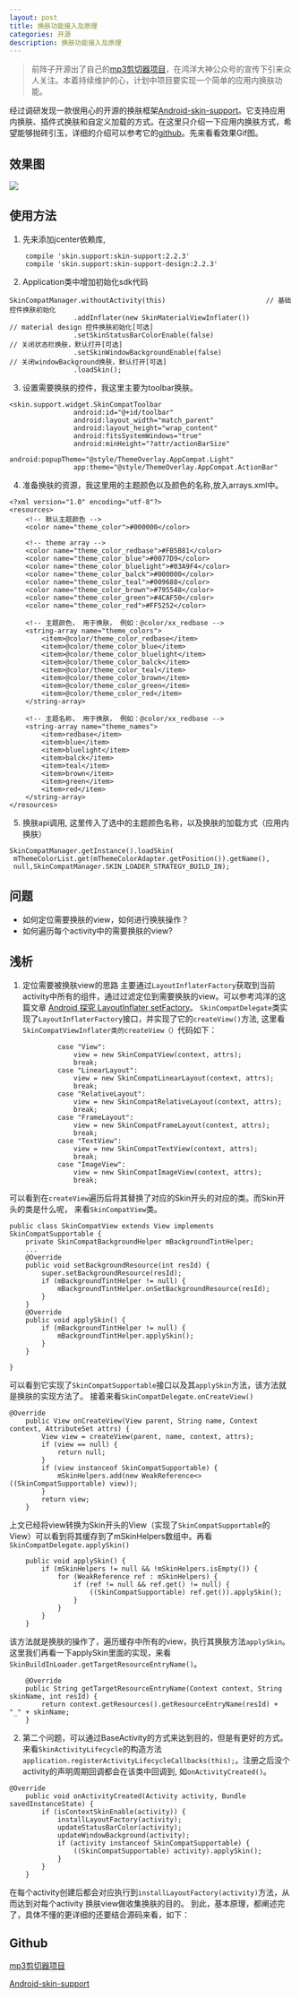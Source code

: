 ```yaml
---
layout: post
title: 换肤功能接入及原理
categories: 开源
description: 换肤功能接入及原理
---
```


>前阵子开源出了自己的[mp3剪切器项目](https://juejin.im/post/5a324f3f5188253da72e7956)，在鸿洋大神公众号的宣传下引来众人关注。本着持续维护的心，计划中项目要实现一个简单的应用内换肤功能。

经过调研发现一款很用心的开源的换肤框架[Android-skin-support](https://github.com/ximsfei/Android-skin-support)。它支持应用内换肤、插件式换肤和自定义加载的方式。在这里只介绍一下应用内换肤方式，希望能够抛砖引玉，详细的介绍可以参考它的[github](https://github.com/ximsfei/Android-skin-support)。先来看看效果Gif图。

## 效果图

![](https://user-gold-cdn.xitu.io/2018/1/11/160e578ebdfae8fa?w=480&h=800&f=gif&s=1633807)

## 使用方法
1. 先来添加jcenter依赖库, 
```
    compile 'skin.support:skin-support:2.2.3'                   
    compile 'skin.support:skin-support-design:2.2.3'  
```
2. Application类中增加初始化sdk代码
```
SkinCompatManager.withoutActivity(this)                         // 基础控件换肤初始化
                .addInflater(new SkinMaterialViewInflater())            // material design 控件换肤初始化[可选]
                .setSkinStatusBarColorEnable(false)                     // 关闭状态栏换肤，默认打开[可选]
                .setSkinWindowBackgroundEnable(false)                   // 关闭windowBackground换肤，默认打开[可选]
                .loadSkin();
```
3. 设置需要换肤的控件，我这里主要为toolbar换肤。
```
<skin.support.widget.SkinCompatToolbar
                android:id="@+id/toolbar"
                android:layout_width="match_parent"
                android:layout_height="wrap_content"
                android:fitsSystemWindows="true"
                android:minHeight="?attr/actionBarSize"
                android:popupTheme="@style/ThemeOverlay.AppCompat.Light"
                app:theme="@style/ThemeOverlay.AppCompat.ActionBar"
```
4. 准备换肤的资源，我这里用的主题颜色以及颜色的名称,放入arrays.xml中。
```
<?xml version="1.0" encoding="utf-8"?>
<resources>
    <!-- 默认主题颜色 -->
    <color name="theme_color">#000000</color>

    <!-- theme array -->
    <color name="theme_color_redbase">#FB5B81</color>
    <color name="theme_color_blue">#0077D9</color>
    <color name="theme_color_bluelight">#03A9F4</color>
    <color name="theme_color_balck">#000000</color>
    <color name="theme_color_teal">#009688</color>
    <color name="theme_color_brown">#795548</color>
    <color name="theme_color_green">#4CAF50</color>
    <color name="theme_color_red">#FF5252</color>

    <!-- 主题颜色， 用于换肤， 例如：@color/xx_redbase -->
    <string-array name="theme_colors">
        <item>@color/theme_color_redbase</item>
        <item>@color/theme_color_blue</item>
        <item>@color/theme_color_bluelight</item>
        <item>@color/theme_color_balck</item>
        <item>@color/theme_color_teal</item>
        <item>@color/theme_color_brown</item>
        <item>@color/theme_color_green</item>
        <item>@color/theme_color_red</item>
    </string-array>

    <!-- 主题名称， 用于换肤， 例如：@color/xx_redbase -->
    <string-array name="theme_names">
        <item>redbase</item>
        <item>blue</item>
        <item>bluelight</item>
        <item>balck</item>
        <item>teal</item>
        <item>brown</item>
        <item>green</item>
        <item>red</item>
    </string-array>
</resources>

```

5. 换肤api调用, 这里传入了选中的主题颜色名称，以及换肤的加载方式（应用内换肤）
```
SkinCompatManager.getInstance().loadSkin(
 mThemeColorList.get(mThemeColorAdapter.getPosition()).getName(),
 null,SkinCompatManager.SKIN_LOADER_STRATEGY_BUILD_IN);
```

## 问题
- 如何定位需要换肤的view，如何进行换肤操作？
- 如何遍历每个activity中的需要换肤的view?

## 浅析
1. 定位需要被换肤view的思路 主要通过`LayoutInflaterFactory`获取到当前activity中所有的组件，通过过滤定位到需要换肤的view。可以参考鸿洋的这篇文章 [Android 探究 LayoutInflater setFactory](http://blog.csdn.net/lmj623565791/article/details/51503977)。
`SkinCompatDelegate`类实现了`LayoutInflaterFactory`接口，并实现了它的`createView()`方法, 这里看`SkinCompatViewInflater类的createView（）`代码如下：
```
            case "View":
                view = new SkinCompatView(context, attrs);
                break;
            case "LinearLayout":
                view = new SkinCompatLinearLayout(context, attrs);
                break;
            case "RelativeLayout":
                view = new SkinCompatRelativeLayout(context, attrs);
                break;
            case "FrameLayout":
                view = new SkinCompatFrameLayout(context, attrs);
                break;
            case "TextView":
                view = new SkinCompatTextView(context, attrs);
                break;
            case "ImageView":
                view = new SkinCompatImageView(context, attrs);
                break;
```
可以看到在`createView`遍历后将其替换了对应的Skin开头的对应的类。而Skin开头的类是什么呢， 来看`SkinCompatView`类。
```
public class SkinCompatView extends View implements SkinCompatSupportable {
    private SkinCompatBackgroundHelper mBackgroundTintHelper;
    ...
    @Override
    public void setBackgroundResource(int resId) {
        super.setBackgroundResource(resId);
        if (mBackgroundTintHelper != null) {
            mBackgroundTintHelper.onSetBackgroundResource(resId);
        }
    }
    @Override
    public void applySkin() {
        if (mBackgroundTintHelper != null) {
            mBackgroundTintHelper.applySkin();
        }
    }

}
```
可以看到它实现了`SkinCompatSupportable`接口以及其`applySkin`方法，该方法就是换肤的实现方法了。
接着来看`SkinCompatDelegate.onCreateView()`
```
@Override
    public View onCreateView(View parent, String name, Context context, AttributeSet attrs) {
        View view = createView(parent, name, context, attrs);
        if (view == null) {
            return null;
        }
        if (view instanceof SkinCompatSupportable) { 
            mSkinHelpers.add(new WeakReference<>((SkinCompatSupportable) view));
        }
        return view;
    }
```
上文已经将view转换为Skin开头的View（实现了`SkinCompatSupportable`的View）可以看到将其缓存到了mSkinHelpers数组中。再看`SkinCompatDelegate.applySkin()`
```
    public void applySkin() {
        if (mSkinHelpers != null && !mSkinHelpers.isEmpty()) {
            for (WeakReference ref : mSkinHelpers) {
                if (ref != null && ref.get() != null) {
                    ((SkinCompatSupportable) ref.get()).applySkin();
                }
            }
        }
    }
```
该方法就是换肤的操作了，遍历缓存中所有的view，执行其换肤方法`applySkin`。这里我们再看一下applySkin里面的实现，来看`SkinBuildInLoader.getTargetResourceEntryName()`。
```
    @Override
    public String getTargetResourceEntryName(Context context, String skinName, int resId) {
        return context.getResources().getResourceEntryName(resId) + "_" + skinName;
    }
```

2. 第二个问题，可以通过BaseActivity的方式来达到目的，但是有更好的方式。来看`SkinActivityLifecycle`的构造方法`application.registerActivityLifecycleCallbacks(this);`。注册之后没个activity的声明周期回调都会在该类中回调到, 如`onActivityCreated()`。
```
@Override
    public void onActivityCreated(Activity activity, Bundle savedInstanceState) {
        if (isContextSkinEnable(activity)) {
            installLayoutFactory(activity);
            updateStatusBarColor(activity);
            updateWindowBackground(activity);
            if (activity instanceof SkinCompatSupportable) {
                ((SkinCompatSupportable) activity).applySkin();
            }
        }
    }
```
在每个activity创建后都会对应执行到`installLayoutFactory(activity)`方法，从而达到对每个activity 换肤view做收集换肤的目的。
到此，基本原理，都阐述完了，具体不懂的更详细的还要结合源码来看，如下：

## Github
[mp3剪切器项目](https://juejin.im/post/5a324f3f5188253da72e7956)

[Android-skin-support](https://github.com/ximsfei/Android-skin-support)